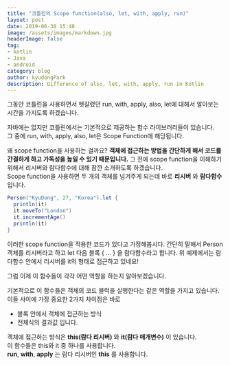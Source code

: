 ```yaml
---
title: "코틀린의 Scope function(also, let, with, apply, run)"
layout: post
date: 2019-06-30 15:48
image: /assets/images/markdown.jpg
headerImage: false
tag:
- kotlin
- Java
- android
category: blog
author: kyudongPark
description: Difference of also, let, with, apply, run in Kotlin
---
```


그동안 코틀린을 사용하면서 헷갈렸던 run, with, apply, also, let에 대해서 알아보는 시간을 가지도록 하겠습니다.

자바에는 없지만 코틀린에서는 기본적으로 제공하는 함수 라이브러리들이 있습니다.  
그 중에 run, with, apply, also, let은 Scope Function에 해당됩니다.

왜 scope function을 사용하는 걸까요? **객체에 접근하는 방법을 간단하게 해서 코드를 간결하게 하고 가독성을 높일 수 있기 때문입니다.**
그 전에 scope function을 이해하기 위해서 리시버와 람다함수에 대해 잠깐 소개하도록 하겠습니다.  
Scope function을 사용하면 두 개의 객체를 넘겨주게 되는데 바로 **리시버** 와 **람다함수** 입니다.

```java
Person("KyuDong", 27, "Korea").let {
  println(it)
  it.moveTo("London")
  it.incrementAge()
  println(it)
}
```
이러한 scope function을 적용한 코드가 있다고 가정해봅시다.
간단히 말해서 Person 객체를 리시버라고 하고 let 다음 블록 { ... } 을 람다함수라고 합니다. 
위 예제에서는 람다함수 안에서 리시버를 it의 형태로 접근하고 있네요!

그럼 이제 이 함수들이 각각 어떤 역할을 하는지 알아보겠습니다.

기본적으로 이 함수들은 객체의 코드 블럭을 실행한다는 같은 역할을 가지고 있습니다. 
이들 사이에 가장 중요한 2가지 차이점은 바로
* 블록 안에서 객체에 접근하는 방식
* 전체식의 결과값
입니다.

객체에 접근하는 방식은 **this(람다 리시버)** 와 **it(람다 매개변수)** 이 있습니다.  
이 함수들은 this와 it 중 하나를 사용합니다.  
**run**, **with**, **apply** 는 람다 리시버인 **this** 를 사용합니다.





